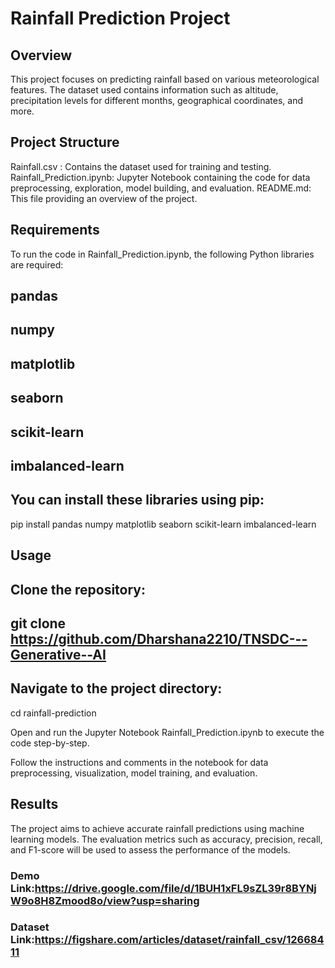 # Rainfall Prediction Project
## Overview
This project focuses on predicting rainfall based on various meteorological features. The dataset used contains information such as altitude, precipitation levels for different months, geographical coordinates, and more.

## Project Structure
 Rainfall.csv  : Contains the dataset used for training and testing.
 Rainfall_Prediction.ipynb: Jupyter Notebook containing the code for data preprocessing, exploration, model building, and evaluation.
 README.md: This file providing an overview of the project.
## Requirements
To run the code in Rainfall_Prediction.ipynb, the following Python libraries are required:

## pandas  

## numpy

## matplotlib

## seaborn

## scikit-learn

## imbalanced-learn

## You can install these libraries using pip:

pip install pandas numpy matplotlib seaborn scikit-learn imbalanced-learn

## Usage
## Clone the repository:
## git clone https://github.com/Dharshana2210/TNSDC---Generative--AI

## Navigate to the project directory:
cd rainfall-prediction

Open and run the Jupyter Notebook Rainfall_Prediction.ipynb to execute the code step-by-step.

Follow the instructions and comments in the notebook for data preprocessing, visualization, model training, and evaluation.

## Results
The project aims to achieve accurate rainfall predictions using machine learning models. The evaluation metrics such as accuracy, precision, recall, and F1-score will be used to assess the performance of the models.

### Demo Link:https://drive.google.com/file/d/1BUH1xFL9sZL39r8BYNjW9o8H8Zmood8o/view?usp=sharing

### Dataset Link:https://figshare.com/articles/dataset/rainfall_csv/12668411

